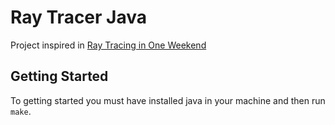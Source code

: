 # Ray Tracer Java

Project inspired in [Ray Tracing in One Weekend](https://raytracing.github.io/books/RayTracingInOneWeekend.html)

## Getting Started
To getting started you must have installed java in your machine and then run `make`.

